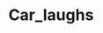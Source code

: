 ---
title: Car_laughs
crosslinks:
- UglyCarPictures
- funny
- Interestingstuff
- titlegore
- Shoplifting
---